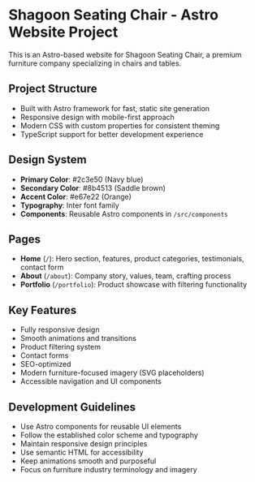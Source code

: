 <!-- Use this file to provide workspace-specific custom instructions to Copilot. For more details, visit https://code.visualstudio.com/docs/copilot/copilot-customization#_use-a-githubcopilotinstructionsmd-file -->

# Shagoon Seating Chair - Astro Website Project

This is an Astro-based website for Shagoon Seating Chair, a premium furniture company specializing in chairs and tables.

## Project Structure
- Built with Astro framework for fast, static site generation
- Responsive design with mobile-first approach
- Modern CSS with custom properties for consistent theming
- TypeScript support for better development experience

## Design System
- **Primary Color**: #2c3e50 (Navy blue)
- **Secondary Color**: #8b4513 (Saddle brown)
- **Accent Color**: #e67e22 (Orange)
- **Typography**: Inter font family
- **Components**: Reusable Astro components in `/src/components`

## Pages
- **Home** (`/`): Hero section, features, product categories, testimonials, contact form
- **About** (`/about`): Company story, values, team, crafting process
- **Portfolio** (`/portfolio`): Product showcase with filtering functionality

## Key Features
- Fully responsive design
- Smooth animations and transitions
- Product filtering system
- Contact forms
- SEO-optimized
- Modern furniture-focused imagery (SVG placeholders)
- Accessible navigation and UI components

## Development Guidelines
- Use Astro components for reusable UI elements
- Follow the established color scheme and typography
- Maintain responsive design principles
- Use semantic HTML for accessibility
- Keep animations smooth and purposeful
- Focus on furniture industry terminology and imagery
